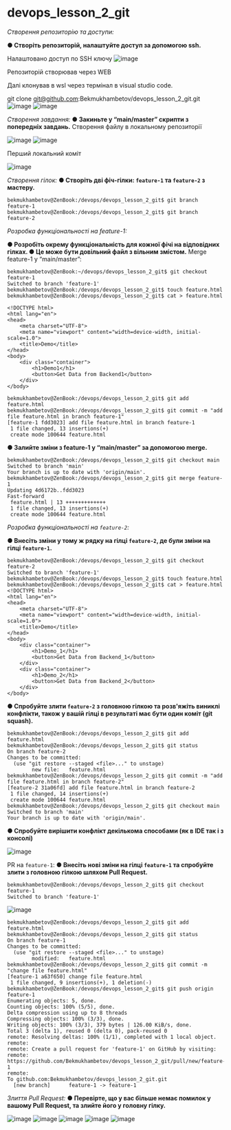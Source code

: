 # devops_lesson_2_git
_Створення репозиторію та доступи:_

**● Створіть репозиторій, налаштуйте доступ за допомогою ssh.**

Налаштовано доступ по SSH ключу
   ![image](https://github.com/user-attachments/assets/bf2d6125-5db2-489c-9136-5dd3b7b77bf5)

Репозиторій створював через WEB

Далі клонував в wsl через термінал в visual studio code.

git clone git@github.com:Bekmukhambetov/devops_lesson_2_git.git
![image](https://github.com/user-attachments/assets/ae72f96f-ce93-4807-b319-e80cfa83b478)
![image](https://github.com/user-attachments/assets/5f4593fc-2819-42aa-8d26-853c3e78e69d)

_Створення завдання:_
**● Закиньте у “main/master” скрипти з попередніх завдань.**
Створення файлу в локальному репозиторії
   
![image](https://github.com/user-attachments/assets/14d40709-1754-4df3-916f-3b03214a3f5c)
![image](https://github.com/user-attachments/assets/40e7063b-5d78-48a6-8821-4ff059878812)

Перший локальний коміт

![image](https://github.com/user-attachments/assets/67245bc1-8a0d-4363-85d1-a357362893b2)

_Створення гілок:_
**● Створіть дві фіч-гілки: `feature-1` та `feature-2` з мастеру.**
```
bekmukhambetov@ZenBook:/devops/devops_lesson_2_git$ git branch feature-1
bekmukhambetov@ZenBook:/devops/devops_lesson_2_git$ git branch feature-2
```
_Розробка функціональності на feature-1:_

**● Розробіть окрему функціональність для кожної фічі на відповідних гілках.
● Це може бути довільний файл з вільним змістом.**
Merge feature-1 у “main/master”:
```
bekmukhambetov@ZenBook:~/devops/devops_lesson_2_git$ git checkout feature-1 
Switched to branch 'feature-1'
bekmukhambetov@ZenBook:/devops/devops_lesson_2_git$ touch feature.html
bekmukhambetov@ZenBook:/devops/devops_lesson_2_git$ cat > feature.html

<!DOCTYPE html>
<html lang="en">
<head>
    <meta charset="UTF-8">
    <meta name="viewport" content="width=device-width, initial-scale=1.0">
    <title>Demo</title>
</head>
<body>
    <div class="container">
        <h1>Demo1</h1>
        <button>Get Data from Backend1</button>
    </div>
</body>

bekmukhambetov@ZenBook:/devops/devops_lesson_2_git$ git add feature.html 
bekmukhambetov@ZenBook:/devops/devops_lesson_2_git$ git commit -m "add file feature.html in branch feature-1"
[feature-1 fdd3023] add file feature.html in branch feature-1
 1 file changed, 13 insertions(+)
 create mode 100644 feature.html
 ```

**● Залийте зміни з feature-1 у “main/master” за допомогою merge.**
```
bekmukhambetov@ZenBook:/devops/devops_lesson_2_git$ git checkout main 
Switched to branch 'main'
Your branch is up to date with 'origin/main'.
bekmukhambetov@ZenBook:/devops/devops_lesson_2_git$ git merge feature-1
Updating 4d6172b..fdd3023
Fast-forward
 feature.html | 13 +++++++++++++
 1 file changed, 13 insertions(+)
 create mode 100644 feature.html
```

_Розробка функціональності на `feature-2`:_

**● Внесіть зміни у тому ж рядку на гілці `feature-2`, де були зміни на гілці `feature-1`.**
```
bekmukhambetov@ZenBook:/devops/devops_lesson_2_git$ git checkout feature-2 
Switched to branch 'feature-1'
bekmukhambetov@ZenBook:/devops/devops_lesson_2_git$ touch feature.html
bekmukhambetov@ZenBook:/devops/devops_lesson_2_git$ cat > feature.html 
<!DOCTYPE html>
<html lang="en">
<head>
    <meta charset="UTF-8">
    <meta name="viewport" content="width=device-width, initial-scale=1.0">
    <title>Demo</title>
</head>
<body>
    <div class="container">
        <h1>Demo_1</h1>
        <button>Get Data from Backend_1</button>
    </div>
    <div class="container">
        <h1>Demo_2</h1>
        <button>Get Data from Backend_2</button>
    </div>
</body>
```

**● Спробуйте злити `feature-2` з головною гілкою та розв'яжіть виниклі конфлікти, також
у вашій гілці в результаті має бути один коміт (git squash).**
```
bekmukhambetov@ZenBook:/devops/devops_lesson_2_git$ git add feature.html 
bekmukhambetov@ZenBook:/devops/devops_lesson_2_git$ git status 
On branch feature-2
Changes to be committed:
  (use "git restore --staged <file>..." to unstage)
        new file:   feature.html
bekmukhambetov@ZenBook:/devops/devops_lesson_2_git$ git commit -m "add file feature.html in branch feature-2"
[feature-2 31a06fd] add file feature.html in branch feature-2
 1 file changed, 14 insertions(+)
 create mode 100644 feature.html
bekmukhambetov@ZenBook:/devops/devops_lesson_2_git$ git checkout main 
Switched to branch 'main'
Your branch is up to date with 'origin/main'.
```
**● Спробуйте вирішити конфлікт декількома способами (як в IDE так і з консолі)**

![image](https://github.com/user-attachments/assets/8ccf9503-eccf-481b-88fc-41a37fdf6935)

PR на `feature-1`:
**● Внесіть нові зміни на гілці `feature-1` та спробуйте злити з головною гілкою шляхом Pull Request.**
```
bekmukhambetov@ZenBook:/devops/devops_lesson_2_git$ git checkout feature-1
Switched to branch 'feature-1'
```
![image](https://github.com/user-attachments/assets/8a786208-35ea-469e-8bb3-e3ce4a4fc4e3)
```
bekmukhambetov@ZenBook:/devops/devops_lesson_2_git$ git add feature.html 
bekmukhambetov@ZenBook:/devops/devops_lesson_2_git$ git status 
On branch feature-1
Changes to be committed:
  (use "git restore --staged <file>..." to unstage)
        modified:   feature.html
bekmukhambetov@ZenBook:/devops/devops_lesson_2_git$ git commit -m "change file feature.html"
[feature-1 a63f650] change file feature.html
 1 file changed, 9 insertions(+), 1 deletion(-)
bekmukhambetov@ZenBook:/devops/devops_lesson_2_git$ git push origin feature-1
Enumerating objects: 5, done.
Counting objects: 100% (5/5), done.
Delta compression using up to 8 threads
Compressing objects: 100% (3/3), done.
Writing objects: 100% (3/3), 379 bytes | 126.00 KiB/s, done.
Total 3 (delta 1), reused 0 (delta 0), pack-reused 0
remote: Resolving deltas: 100% (1/1), completed with 1 local object.
remote: 
remote: Create a pull request for 'feature-1' on GitHub by visiting:
remote:      https://github.com/Bekmukhambetov/devops_lesson_2_git/pull/new/feature-1
remote: 
To github.com:Bekmukhambetov/devops_lesson_2_git.git
  [new branch]      feature-1 -> feature-1

```
_Злиття Pull Request:_
**● Перевірте, що у вас більше немає помилок у вашому Pull Request, та злийте його у головну гілку.**

![image](https://github.com/user-attachments/assets/db43b780-0564-4564-a4e2-d3e84fb474d9)
![image](https://github.com/user-attachments/assets/c7531a15-7c16-46d7-af46-eccb6dfe4a65)
![image](https://github.com/user-attachments/assets/454723fb-f5a1-49bc-9c95-a2c10b41cd4b)
![image](https://github.com/user-attachments/assets/adea1841-905a-4556-a587-f6d627f61676)
![image](https://github.com/user-attachments/assets/5e1c6a78-7668-473b-9d17-424f02709fbb)



